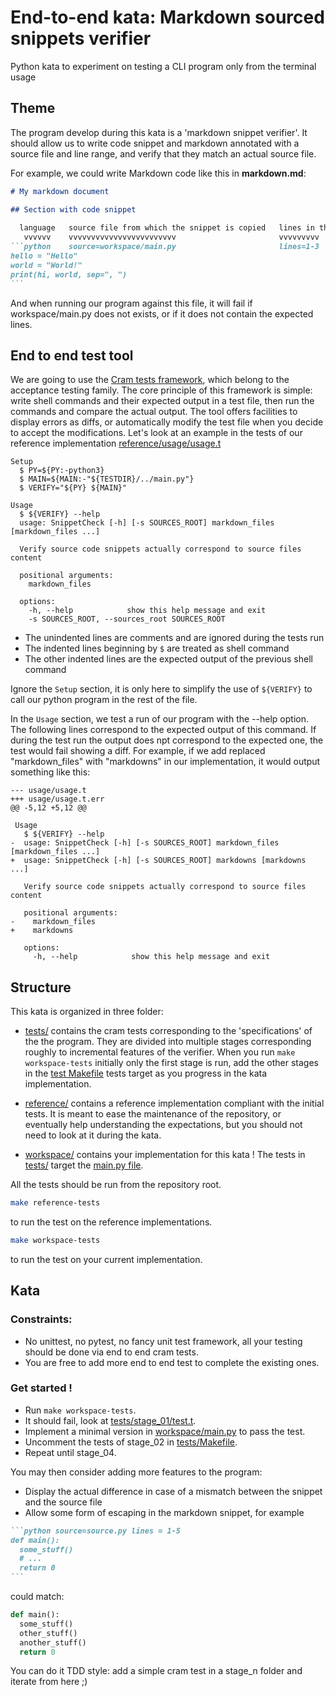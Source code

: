 # End-to-end kata: Markdown sourced snippets verifier

Python kata to experiment on testing a CLI program only from the terminal usage

## Theme

The program develop during this kata is a 'markdown snippet verifier'. It should allow us to write code snippet and markdown annotated with a source file and line range, and verify that they match an actual source file.

For example, we could write Markdown code like this in **markdown.md**:
````markdown
# My markdown document

## Section with code snippet
 
  language   source file from which the snippet is copied   lines in the source file corresponding to the snippet
   vvvvvv    vvvvvvvvvvvvvvvvvvvvvvvv                       vvvvvvvvv
```python    source=workspace/main.py                       lines=1-3
hello = "Hello"
world = "World!"
print(hi, world, sep=", ")
```
````

And when running our program against this file, it will fail if workspace/main.py does not exists, or if it does not contain the expected lines.

## End to end test tool

We are going to use the [Cram tests framework](https://bitheap.org/cram/), which belong to the acceptance testing family. The core principle of this framework is simple: write shell commands and their expected output in a test file, then run the commands and compare the actual output. The tool offers facilities to display errors as diffs, or automatically modify the test file when you decide to accept the modifications. Let's look at an example in the tests of our reference implementation [reference/usage/usage.t](reference/usage/usage.t)

```cram source=reference/usage/usage.t lines=1-17
Setup
  $ PY=${PY:-python3}
  $ MAIN=${MAIN:-"${TESTDIR}/../main.py"}
  $ VERIFY="${PY} ${MAIN}"

Usage
  $ ${VERIFY} --help
  usage: SnippetCheck [-h] [-s SOURCES_ROOT] markdown_files [markdown_files ...]
  
  Verify source code snippets actually correspond to source files content
  
  positional arguments:
    markdown_files
  
  options:
    -h, --help            show this help message and exit
    -s SOURCES_ROOT, --sources_root SOURCES_ROOT
```

+ The unindented lines are comments and are ignored during the tests run
+ The indented lines beginning by `$` are treated as shell command
+ The other indented lines are the expected output of the previous shell command

Ignore the `Setup` section, it is only here to simplify the use of `${VERIFY}` to call our python program in the rest of the file.

In the `Usage` section, we test a run of our program with the --help option. The following lines correspond to the expected output of this command. If during the test run the output does npt correspond to the expected one, the test would fail showing a diff. For example, if we add replaced "markdown_files" with "markdowns" in our implementation, it would output something like this:

```
--- usage/usage.t
+++ usage/usage.t.err
@@ -5,12 +5,12 @@
 
 Usage
   $ ${VERIFY} --help
-  usage: SnippetCheck [-h] [-s SOURCES_ROOT] markdown_files [markdown_files ...]
+  usage: SnippetCheck [-h] [-s SOURCES_ROOT] markdowns [markdowns ...]
   
   Verify source code snippets actually correspond to source files content
   
   positional arguments:
-    markdown_files
+    markdowns
   
   options:
     -h, --help            show this help message and exit
```

## Structure

This kata is organized in three folder: 

+ [tests/](tests/)   contains the cram tests corresponding to the 'specifications' of the the program. They are divided into multiple stages corresponding roughly to incremental features of the verifier. When you run `make workspace-tests` initially only the first stage is run, add the other stages in the [test Makefile](tests/Makefile) tests target as you progress in the kata implementation.

+ [reference/](reference/)   contains a reference implementation compliant with the initial tests. It is meant to ease the maintenance of the repository, or eventually help understanding the expectations, but you should not need to look at it during the kata.

+ [workspace/](workspace/)   contains your implementation for this kata ! The tests in [tests/](tests/) target the [main.py file](workspace/main.py).

All the tests should be run from the repository root.

```bash
make reference-tests
``` 
to run the test on the reference implementations. 

```bash
make workspace-tests
```
to run the test on your current implementation.

## Kata

### Constraints: 

+ No unittest, no pytest, no fancy unit test framework, all your testing should be done via end to end cram tests.
+ You are free to add more end to end test to complete the existing ones.

### Get started !

+ Run `make workspace-tests`. 
+ It should fail, look at [tests/stage_01/test.t](tests/stage_01/test.t).
+ Implement a minimal version in [workspace/main.py](workspace/main.py) to pass the test.
+ Uncomment the tests of stage_02 in [tests/Makefile](tests/Makefile). 
+ Repeat until stage_04.

You may then consider adding more features to the program: 

+ Display the actual difference in case of a mismatch between the snippet and the source file
+ Allow some form of escaping in the markdown snippet, for example
````markdown
```python source=source.py lines = 1-5
def main():
  some_stuff()
  # ...
  return 0
```
````

could match:
```python
def main():
  some_stuff()
  other_stuff()
  another_stuff()
  return 0
``` 

You can do it TDD style: add a simple cram test in a stage_n folder and iterate from here ;)
